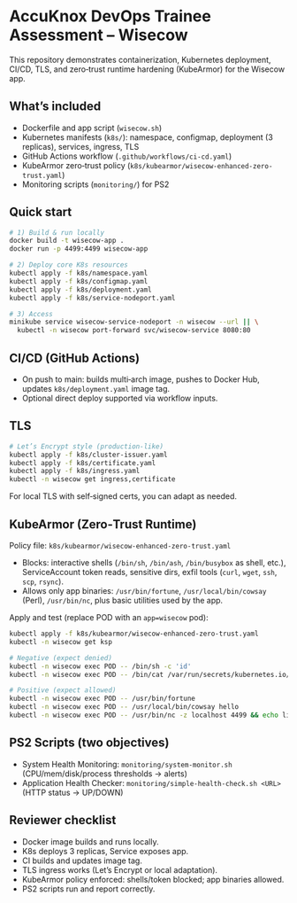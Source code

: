 # AccuKnox DevOps Trainee Assessment – Wisecow 

This repository demonstrates containerization, Kubernetes deployment, CI/CD, TLS, and zero‑trust runtime hardening (KubeArmor) for the Wisecow app.

## What’s included
- Dockerfile and app script (`wisecow.sh`)
- Kubernetes manifests (`k8s/`): namespace, configmap, deployment (3 replicas), services, ingress, TLS
- GitHub Actions workflow (`.github/workflows/ci-cd.yaml`)
- KubeArmor zero‑trust policy (`k8s/kubearmor/wisecow-enhanced-zero-trust.yaml`)
- Monitoring scripts (`monitoring/`) for PS2

## Quick start
```bash
# 1) Build & run locally
docker build -t wisecow-app .
docker run -p 4499:4499 wisecow-app

# 2) Deploy core K8s resources
kubectl apply -f k8s/namespace.yaml
kubectl apply -f k8s/configmap.yaml
kubectl apply -f k8s/deployment.yaml
kubectl apply -f k8s/service-nodeport.yaml

# 3) Access
minikube service wisecow-service-nodeport -n wisecow --url || \
  kubectl -n wisecow port-forward svc/wisecow-service 8080:80
```

## CI/CD (GitHub Actions)
- On push to main: builds multi‑arch image, pushes to Docker Hub, updates `k8s/deployment.yaml` image tag.
- Optional direct deploy supported via workflow inputs.

## TLS 
```bash
# Let’s Encrypt style (production-like)
kubectl apply -f k8s/cluster-issuer.yaml
kubectl apply -f k8s/certificate.yaml
kubectl apply -f k8s/ingress.yaml
kubectl -n wisecow get ingress,certificate
```
For local TLS with self‑signed certs, you can adapt as needed.

## KubeArmor (Zero‑Trust Runtime)
Policy file: `k8s/kubearmor/wisecow-enhanced-zero-trust.yaml`
- Blocks: interactive shells (`/bin/sh`, `/bin/ash`, `/bin/busybox` as shell, etc.), ServiceAccount token reads, sensitive dirs, exfil tools (`curl`, `wget`, `ssh`, `scp`, `rsync`).
- Allows only app binaries: `/usr/bin/fortune`, `/usr/local/bin/cowsay` (Perl), `/usr/bin/nc`, plus basic utilities used by the app.

Apply and test (replace POD with an `app=wisecow` pod):
```bash
kubectl apply -f k8s/kubearmor/wisecow-enhanced-zero-trust.yaml
kubectl -n wisecow get ksp

# Negative (expect denied)
kubectl -n wisecow exec POD -- /bin/sh -c 'id'
kubectl -n wisecow exec POD -- /bin/cat /var/run/secrets/kubernetes.io/serviceaccount/token

# Positive (expect allowed)
kubectl -n wisecow exec POD -- /usr/bin/fortune
kubectl -n wisecow exec POD -- /usr/local/bin/cowsay hello
kubectl -n wisecow exec POD -- /usr/bin/nc -z localhost 4499 && echo listening
```

## PS2 Scripts (two objectives)
- System Health Monitoring: `monitoring/system-monitor.sh` (CPU/mem/disk/process thresholds -> alerts)
- Application Health Checker: `monitoring/simple-health-check.sh <URL>` (HTTP status -> UP/DOWN)

## Reviewer checklist
- Docker image builds and runs locally.
- K8s deploys 3 replicas, Service exposes app.
- CI builds and updates image tag.
- TLS ingress works (Let’s Encrypt or local adaptation).
- KubeArmor policy enforced: shells/token blocked; app binaries allowed.
- PS2 scripts run and report correctly.